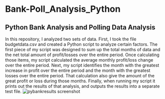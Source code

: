 # Bank-Poll_Analysis_Python
## Python Bank Analysis and Polling Data Analysis

In this repository, I analyzed two sets of data. First, I took the file budgetdata.csv and created a Python script to analyze certain factors. 
The first piece of my script was designed to sum up the total months of data and the net total amount of profit/losses over the entire period. 
Once calculating those items, my script calculated the average monthly profit/loss change over the entire period. Next, my script identifies the 
month with the greatest increase in profit over the entire period and the month with the greatest losses over the entire period. That calculation 
also give the amount of the great profit or loss during those months. Finally, when running my script it prints out the results of that analysis, and
outputs the results into a separate test file. 
![pybankresults screenshot](https://user-images.githubusercontent.com/88403946/135725171-5fca073a-56f4-4654-8384-21bc611c7610.png)
